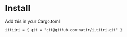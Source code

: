 # Install

Add this in your Cargo.toml
```
iitiiri = { git = "git@github.com:natir/iitiiri.git" }
```
